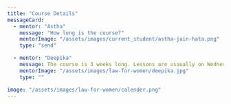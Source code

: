 ```yaml
---
title: "Course Details"
messageCard:
  - mentor: "Astha"
    message: "How long is the course?"
    mentorImage: "/assets/images/current_student/astha-jain-hata.png"
    type: "send"

  - mentor: "Deepika"
    message: The course is 3 weeks long. Lessons are usaually on Wednesday and Friday at 15:30.
    mentorImage: "/assets/images/law-for-women/deepika.jpg"
    type: ""

image: "/assets/images/law-for-women/calender.png"
---
```



